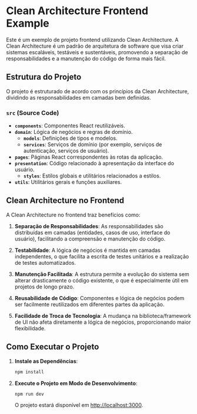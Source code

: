 # Clean Architecture Frontend Example

Este é um exemplo de projeto frontend utilizando Clean Architecture. A Clean Architecture é um padrão de arquitetura de software que visa criar sistemas escaláveis, testáveis e sustentáveis, promovendo a separação de responsabilidades e a manutenção do código de forma mais fácil.

## Estrutura do Projeto

O projeto é estruturado de acordo com os princípios da Clean Architecture, dividindo as responsabilidades em camadas bem definidas.

### `src` (Source Code)

- **`components`**: Componentes React reutilizáveis.
- **`domain`**: Lógica de negócios e regras de domínio.
  - **`models`**: Definições de tipos e modelos.
  - **`services`**: Serviços de domínio (por exemplo, serviços de autenticação, serviços de usuário).
- **`pages`**: Páginas React correspondentes às rotas da aplicação.
- **`presentation`**: Código relacionado à apresentação da interface do usuário.
  - **`styles`**: Estilos globais e utilitários relacionados a estilos.
- **`utils`**: Utilitários gerais e funções auxiliares.

## Clean Architecture no Frontend

A Clean Architecture no frontend traz benefícios como:

1. **Separação de Responsabilidades**: As responsabilidades são distribuídas em camadas (entidades, casos de uso, interface do usuário), facilitando a compreensão e manutenção do código.

2. **Testabilidade**: A lógica de negócios é mantida em camadas independentes, o que facilita a escrita de testes unitários e a realização de testes automatizados.

3. **Manutenção Facilitada**: A estrutura permite a evolução do sistema sem alterar drasticamente o código existente, o que é especialmente útil em projetos de longo prazo.

4. **Reusabilidade de Código**: Componentes e lógica de negócios podem ser facilmente reutilizados em diferentes partes da aplicação.

5. **Facilidade de Troca de Tecnologia**: A mudança na biblioteca/framework de UI não afeta diretamente a lógica de negócios, proporcionando maior flexibilidade.

## Como Executar o Projeto

1. **Instale as Dependências**:

   ```bash
   npm install
   ```

2. **Execute o Projeto em Modo de Desenvolvimento**:

   ```bash
   npm run dev
   ```

   O projeto estará disponível em [http://localhost:3000](http://localhost:3000).
